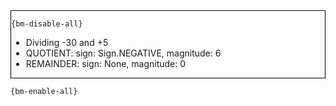<div style="border:1px solid black;">

`{bm-disable-all}`

 * Dividing -30 and +5
 * QUOTIENT: sign: Sign.NEGATIVE, magnitude: 6
 * REMAINDER: sign: None, magnitude: 0
</div>

`{bm-enable-all}`

